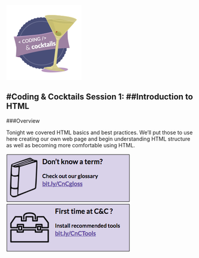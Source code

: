 ![](/logo.png)

#Coding & Cocktails Session 1:
##Introduction to HTML                                                                     
---                                                                                  

###Overview

Tonight we covered HTML basics and best practices. We’ll put those to use here creating our own web page and begin understanding HTML structure as well as becoming more comfortable using HTML.


[![](/images/glossary.png)](http://bit.ly/CnCgloss) [![](/images/tools.png)](http://bit.ly/CnCTheTools)
 


 

